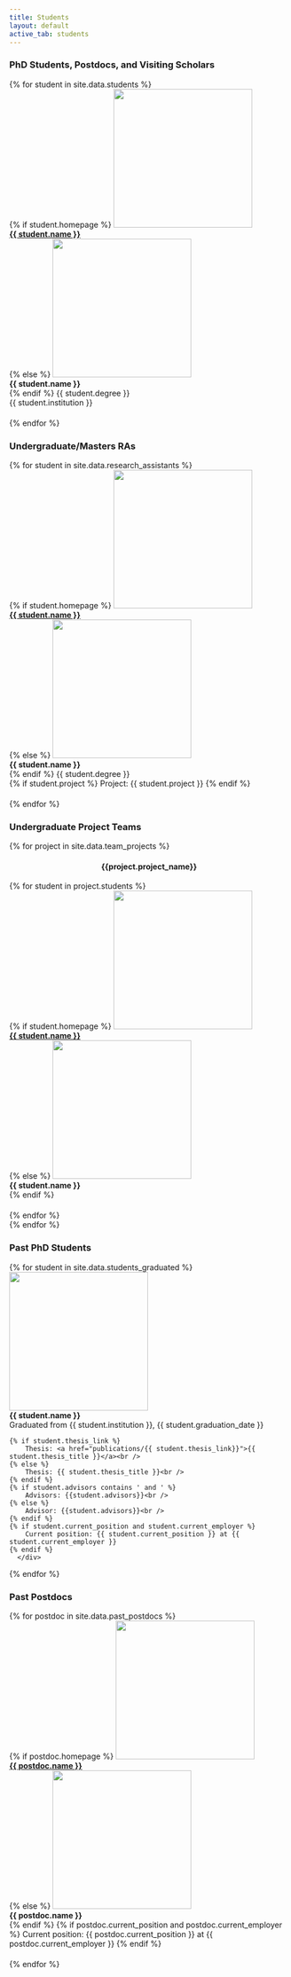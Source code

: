 ```yaml
---
title: Students
layout: default
active_tab: students
---
```



<h3 id="students">PhD Students, Postdocs, and Visiting Scholars</h3>

<div class="container-fluid">
  <div class="row">
  {% for student in site.data.students %}
      <div class="col-lg-4 col-md-6 col-xs-12" style="margin-bottom: 20px">
        {% if student.homepage %}
        <a href="{{ student.homepage }}"><img src="assets/img/students/{{student.pic}}"  class="img-circle" style="height: 100%; width: 100%; max-height: 250px; max-width: 250px"/></a><br />
         <b><a href="{{ student.homepage }}">{{ student.name }}</a></b><br />
        {% else %}
	<img src="assets/img/students/{{student.pic}}"  class="img-circle" style="height: 100%; width: 100%; max-height: 250px; max-width: 250px"/><br />
         <b>{{ student.name }}</b><br />
        {% endif %}
        {{ student.degree }}<br />
        {{ student.institution }}<br /> 
      </div>
  {% endfor %}
  </div>
</div>



<h3 id="RAs">Undergraduate/Masters RAs</h3>

<div class="container-fluid">
  <div class="row">
  {% for student in site.data.research_assistants %}
      <div class="col-lg-4 col-md-6 col-xs-12" style="margin-bottom: 20px">
        {% if student.homepage %}
        <a href="{{ student.homepage }}"><img src="assets/img/students/{{student.pic}}"  class="img-circle" style="height: 100%; width: 100%; max-height: 250px; max-width: 250px"/></a><br />
         <b><a href="{{ student.homepage }}">{{ student.name }}</a></b><br />
        {% else %}
	<img src="assets/img/students/{{student.pic}}"  class="img-circle" style="height: 100%; width: 100%; max-height: 250px; max-width: 250px"/><br />
         <b>{{ student.name }}</b><br />    
        {% endif %}     
        {{ student.degree }}<br />
	{% if student.project %}
		Project: {{ student.project }} 
	{% endif %}
      </div>
  {% endfor %}
  </div>
</div>


<h3 id="RAs">Undergraduate Project Teams</h3>
  {% for project in site.data.team_projects %}
<h4 align="center"> {{project.project_name}} </h4>
<div class="container-fluid">
  <div class="row">
    {% for student in project.students %}
        <div class="col-lg-3 col-md-6 col-xs-12" style="margin-bottom: 20px">
          {% if student.homepage %}
          <a href="{{ student.homepage }}"><img src="assets/img/students/{{student.pic}}"  class="img-circle" style="height: 100%; width: 100%; max-height: 250px; max-width: 250px"/></a><br />
           <b><a href="{{ student.homepage }}">{{ student.name }}</a></b><br />
          {% else %}
    <img src="assets/img/students/{{student.pic}}"  class="img-circle" style="height: 100%; width: 100%; max-height: 250px; max-width: 250px"/><br />
           <b>{{ student.name }}</b><br />    
          {% endif %}     
        </div>
    {% endfor %} 
  </div>
</div>
  {% endfor %}

<h3>Past PhD Students</h3>

<div class="container-fluid">
  <div class="row">
  {% for student in site.data.students_graduated %}
      <div class="col-lg-4 col-md-6 col-xs-12" style="margin-bottom: 20px">
	<img src="assets/img/students/{{student.pic}}"  class="img-circle" style="height: 100%; width: 100%; max-height: 250px; max-width: 250px"/><br />
         <b>{{ student.name }}</b><br />
        Graduated from {{ student.institution }},  {{ student.graduation_date }}<br /> 

	{% if student.thesis_link %}
        Thesis: <a href="publications/{{ student.thesis_link}}">{{ student.thesis_title }}</a><br /> 
	{% else %}
        Thesis: {{ student.thesis_title }}<br />
	{% endif %}
	{% if student.advisors contains ' and ' %}
		Advisors: {{student.advisors}}<br />
	{% else %}
		Advisor: {{student.advisors}}<br />
	{% endif %}
	{% if student.current_position and student.current_employer %}
		Current position: {{ student.current_position }} at {{ student.current_employer }}
	{% endif %}
      </div>
  {% endfor %}
  </div>
</div>


<h3>Past Postdocs</h3>

<div class="container-fluid">
  <div class="row">
  {% for postdoc in site.data.past_postdocs %}
      <div class="col-lg-4 col-md-6 col-xs-12" style="margin-bottom: 20px">
        {% if postdoc.homepage %}
        <a href="{{ postdoc.homepage }}"><img src="assets/img/students/{{postdoc.pic}}"  class="img-circle" style="height: 100%; width: 100%; max-height: 250px; max-width: 250px"/></a><br />
         <b><a href="{{ postdoc.homepage }}">{{ postdoc.name }}</a></b><br />
        {% else %}
	<img src="assets/img/students/{{student.pic}}"  class="img-circle" style="height: 100%; width: 100%; max-height: 250px; max-width: 250px"/><br />
         <b>{{ postdoc.name }}</b><br />         
        {% endif %}
	{% if postdoc.current_position and postdoc.current_employer %}
		Current position: {{ postdoc.current_position }} at {{ postdoc.current_employer }}
	{% endif %}
      </div>
  {% endfor %}
  </div>
</div>


